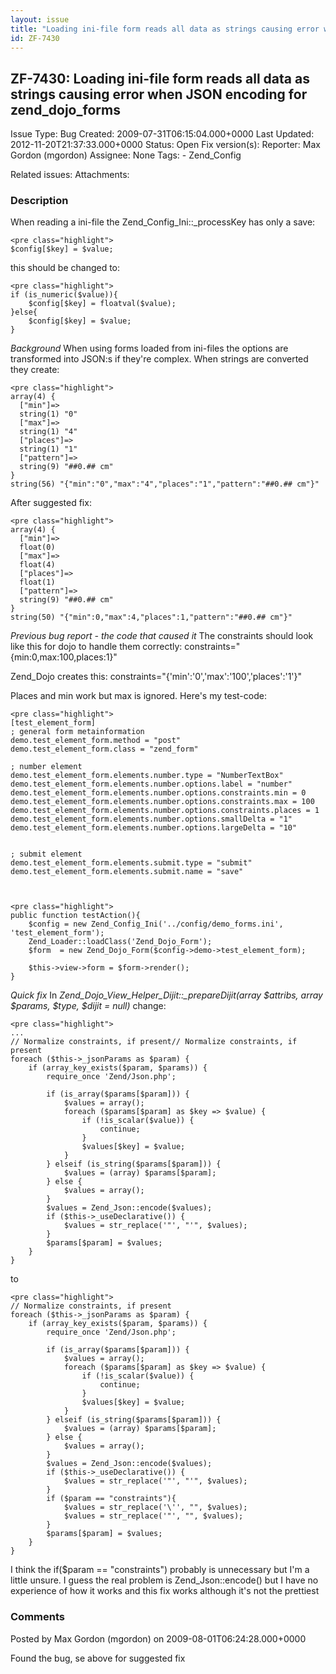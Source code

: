 ```yaml
---
layout: issue
title: "Loading ini-file form reads all data as strings causing error when JSON encoding for zend_dojo_forms"
id: ZF-7430
---
```


ZF-7430: Loading ini-file form reads all data as strings causing error when JSON encoding for zend\_dojo\_forms
---------------------------------------------------------------------------------------------------------------

 Issue Type: Bug Created: 2009-07-31T06:15:04.000+0000 Last Updated: 2012-11-20T21:37:33.000+0000 Status: Open Fix version(s): 
 Reporter:  Max Gordon (mgordon)  Assignee:  None  Tags: - Zend\_Config
 
 Related issues: 
 Attachments: 
### Description

When reading a ini-file the Zend\_Config\_Ini::\_processKey has only a save:

 
    <pre class="highlight">
    $config[$key] = $value;


this should be changed to:

 
    <pre class="highlight">
    if (is_numeric($value)){
        $config[$key] = floatval($value);
    }else{
        $config[$key] = $value;
    }


_Background_ When using forms loaded from ini-files the options are transformed into JSON:s if they're complex. When strings are converted they create:

 
    <pre class="highlight">
    array(4) {
      ["min"]=>
      string(1) "0"
      ["max"]=>
      string(1) "4"
      ["places"]=>
      string(1) "1"
      ["pattern"]=>
      string(9) "##0.## cm"
    }
    string(56) "{"min":"0","max":"4","places":"1","pattern":"##0.## cm"}"


After suggested fix:

 
    <pre class="highlight">
    array(4) {
      ["min"]=>
      float(0)
      ["max"]=>
      float(4)
      ["places"]=>
      float(1)
      ["pattern"]=>
      string(9) "##0.## cm"
    }
    string(50) "{"min":0,"max":4,"places":1,"pattern":"##0.## cm"}"


_Previous bug report - the code that caused it_ The constraints should look like this for dojo to handle them correctly: constraints="{min:0,max:100,places:1}"

Zend\_Dojo creates this: constraints="{'min':'0','max':'100','places':'1'}"

Places and min work but max is ignored. Here's my test-code:

 
    <pre class="highlight">
    [test_element_form]
    ; general form metainformation
    demo.test_element_form.method = "post"
    demo.test_element_form.class = "zend_form"
    
    ; number element
    demo.test_element_form.elements.number.type = "NumberTextBox"
    demo.test_element_form.elements.number.options.label = "number"
    demo.test_element_form.elements.number.options.constraints.min = 0
    demo.test_element_form.elements.number.options.constraints.max = 100
    demo.test_element_form.elements.number.options.constraints.places = 1
    demo.test_element_form.elements.number.options.smallDelta = "1"
    demo.test_element_form.elements.number.options.largeDelta = "10"
    
    
    ; submit element
    demo.test_element_form.elements.submit.type = "submit"
    demo.test_element_form.elements.submit.name = "save"


 
    <pre class="highlight">
    public function testAction(){
        $config = new Zend_Config_Ini('../config/demo_forms.ini', 'test_element_form');
        Zend_Loader::loadClass('Zend_Dojo_Form');
        $form  = new Zend_Dojo_Form($config->demo->test_element_form);
        
        $this->view->form = $form->render();
    }


_Quick fix_ In _Zend\_Dojo\_View\_Helper\_Dijit::\_prepareDijit(array $attribs, array $params, $type, $dijit = null)_ change:

 
    <pre class="highlight">
    ...
    // Normalize constraints, if present// Normalize constraints, if present
    foreach ($this->_jsonParams as $param) {
        if (array_key_exists($param, $params)) {
            require_once 'Zend/Json.php';
    
            if (is_array($params[$param])) {
                $values = array();
                foreach ($params[$param] as $key => $value) {
                    if (!is_scalar($value)) {
                        continue;
                    }
                    $values[$key] = $value;
                }
            } elseif (is_string($params[$param])) {
                $values = (array) $params[$param];
            } else {
                $values = array();
            }
            $values = Zend_Json::encode($values);
            if ($this->_useDeclarative()) {
                $values = str_replace('"', "'", $values);
            }
            $params[$param] = $values;
        }
    }


to

 
    <pre class="highlight">
    // Normalize constraints, if present
    foreach ($this->_jsonParams as $param) {
        if (array_key_exists($param, $params)) {
            require_once 'Zend/Json.php';
    
            if (is_array($params[$param])) {
                $values = array();
                foreach ($params[$param] as $key => $value) {
                    if (!is_scalar($value)) {
                        continue;
                    }
                    $values[$key] = $value;
                }
            } elseif (is_string($params[$param])) {
                $values = (array) $params[$param];
            } else {
                $values = array();
            }
            $values = Zend_Json::encode($values);
            if ($this->_useDeclarative()) {
                $values = str_replace('"', "'", $values);
            }
            if ($param == "constraints"){
                $values = str_replace('\'', "", $values);
                $values = str_replace('"', "", $values);
            }
            $params[$param] = $values;
        }
    }


I think the if($param == "constraints") probably is unnecessary but I'm a little unsure. I guess the real problem is Zend\_Json::encode() but I have no experience of how it works and this fix works although it's not the prettiest

 

 

### Comments

Posted by Max Gordon (mgordon) on 2009-08-01T06:24:28.000+0000

Found the bug, se above for suggested fix

 

 
